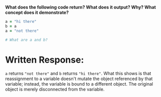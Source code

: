 **What does the following code return? What does it output? Why? What concept does it demonstrate?**

```ruby
a = "hi there"
b = a
a = "not there"

# What are a and b?
```
# Written Response:

`a` returns `"not there"` and `b` returns `"hi there"`. What this shows is that reassignment to a variable doesn't mutate the object referenced by that variable; instead, the variable is bound to a different object. The original object is merely disconnected from the variable.